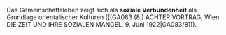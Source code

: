 
Das Gemeinschaftsleben zeigt sich als **soziale Verbundenheit** als Grundlage orientalischer Kulturen ([[GA083 (8.) ACHTER VORTRAG, Wien DIE ZEIT UND IHRE SOZIALEN MÄNGEL, 9. Juni 1922|GA083/8]]).
